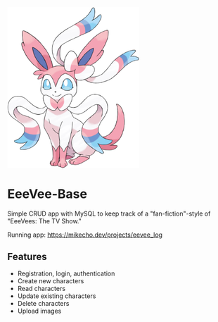 <img src="images/PngItem_1349015.png" width="300">

<h1>EeeVee-Base</h1>

Simple CRUD app with MySQL to keep track of a "fan-fiction"-style of "EeeVees: The TV Show."

Running app: https://mikecho.dev/projects/eevee_log

<h2>Features</h2>
<ul>
    <li>Registration, login, authentication</li>
    <li>Create new characters</li>
    <li>Read characters</li>
    <li>Update existing characters</li>
    <li>Delete characters</li>
    <li>Upload images</li>
</ul>